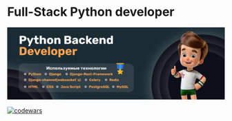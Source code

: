 # Full-Stack Python developer

[![Braydon's GitHub Banner](./Banner-Back-end.png)](https://braydoncoyer.dev)


[![codewars](https://www.codewars.com/users/Maksonchik20/badges/large)](https://www.codewars.com/users/maksonchik20)
